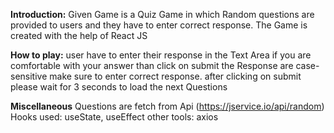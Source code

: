 
**Introduction:**
Given Game is a Quiz Game in which Random questions are provided to users and they have to enter correct response. The Game is created with the help of React JS

**How to play:**
 user have to enter their response in the Text Area if you are comfortable with your answer than click on submit the Response are case-sensitive make sure to enter correct response. after clicking on submit please wait for 3 seconds to load the next Questions

**Miscellaneous**
Questions are fetch from Api (https://jservice.io/api/random)
Hooks used: useState, useEffect
other tools: axios 





